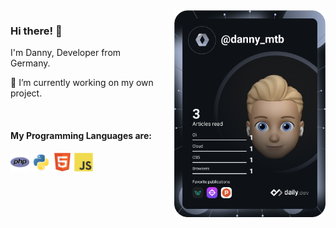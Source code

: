<div style="display: flex;">
  <div style="flex: 1; margin-right: 20px;">
    <h3>Hi there! 👋</h3>
    <p>I'm Danny, Developer from Germany.</p>
    <p>🔭 I’m currently working on my own project.</p>
    <br>
    <h4>My Programming Languages are:</h4>
    <p>
      <img src="https://raw.githubusercontent.com/devicons/devicon/master/icons/php/php-original.svg" alt="PHP" width="30" />
      <img src="https://raw.githubusercontent.com/devicons/devicon/master/icons/python/python-original.svg" alt="Python" width="30" />
      <img src="https://raw.githubusercontent.com/devicons/devicon/master/icons/html5/html5-original.svg" alt="HTML" width="30" />
      <img src="https://raw.githubusercontent.com/devicons/devicon/master/icons/javascript/javascript-original.svg" alt="JavaScript" width="30" />
    </p>
  </div>
  <div style="flex: 1;">
    <a href="https://app.daily.dev/danny_mtb"><img src="https://github.com/Danny-mtb/Danny-mtb/blob/main/devcard.svg" width="400" alt="Danny Anders's Dev Card"/></a>
  </div>
</div>

